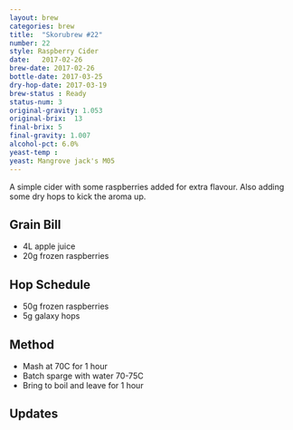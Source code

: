 ```yaml
---
layout: brew
categories: brew
title:  "Skorubrew #22"
number: 22
style: Raspberry Cider 
date:   2017-02-26
brew-date: 2017-02-26
bottle-date: 2017-03-25
dry-hop-date: 2017-03-19
brew-status : Ready
status-num: 3
original-gravity: 1.053
original-brix:  13
final-brix: 5
final-gravity: 1.007
alcohol-pct: 6.0%
yeast-temp : 
yeast: Mangrove jack's M05
---
```


A simple cider with some raspberries added for extra flavour. Also adding some dry hops to kick the aroma up.


Grain Bill
-----

* 4L apple juice
* 20g frozen raspberries

Hop Schedule
-------------

* 50g frozen raspberries
* 5g galaxy hops

Method
-------

* Mash at 70C for 1 hour
* Batch sparge with water 70-75C
* Bring to boil and leave for 1 hour


Updates
-------
